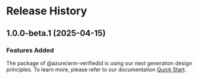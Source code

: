 # Release History
    
## 1.0.0-beta.1 (2025-04-15)

### Features Added

The package of @azure/arm-verifiedid is using our next generation design principles. To learn more, please refer to our documentation [Quick Start](https://aka.ms/azsdk/js/mgmt/quickstart).
